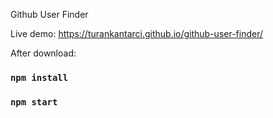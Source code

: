 Github User Finder

Live demo: https://turankantarci.github.io/github-user-finder/

After download:
### `npm install`
### `npm start`
